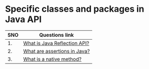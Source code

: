 # Specific classes and packages in Java API

| SNO | Questions link                                                                                                          |
| --- | ----------------------------------------------------------------------------------------------------------------------- |
| 1.  | [What is Java Reflection API?](https://github.com/learning-zone/java-interview-questions#q-what-is-java-reflection-api) |
| 2.  | [What are assertions in Java?](https://github.com/learning-zone/java-interview-questions#q-what-are-assertions-in-java) |
| 3.  | [What is a native method?](https://github.com/learning-zone/java-interview-questions#q-what-is-a-native-method)         |